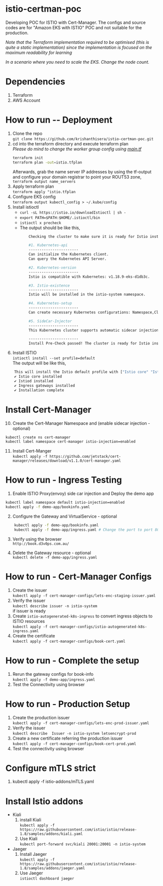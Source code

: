 # istio-certman-poc
Developing POC for ISTIO with Cert-Manager.  The configs and source codes are for "Amazon EKS with ISTIO" POC and not suitable for the production.

*Note that the Terraform implementation required to be optimised (this is quite a static implementation) since the implementation is focused on the maximum readability for learning*  

*In a scenario where you need to scale the EKS. Change the node count.*

# Dependencies
1. Terraform
2. AWS Account

# How to run -- Deployment
1. Clone the repo  
`git clone https://github.com/krishanthisera/istio-certman-poc.git`  
2. cd into the terraform directory and execute terraform plan  
*Please do mind to change the worker group config using [main.tf]*  
    ```sh
    terraform init
    terraform plan -out=istio.tfplan
    ```  
    Afterwards, grab the name server IP addresses by using the tf-output and configure your domain registrar to point your ROUT53 zone,  
`terraform output name_servers`  
3. Apply terraform plan  
`terraform apply "istio.tfplan`  
4. Configure EKS config  
`terraform output kubectl_config > ~/.kube/config`  
6. Install istioctl  
    - `curl -sL https://istio.io/downloadIstioctl | sh -`  
    - `export PATH=$PATH:$HOME/.istioctl/bin`  
    - `istioctl x precheck`  
    - The output should be like this,
        ```sh
            Checking the cluster to make sure it is ready for Istio installation...

            #1. Kubernetes-api
            -----------------------
            Can initialize the Kubernetes client.
            Can query the Kubernetes API Server.

            #2. Kubernetes-version
            -----------------------
            Istio is compatible with Kubernetes: v1.18.9-eks-d1db3c.

            #3. Istio-existence
            -----------------------
            Istio will be installed in the istio-system namespace.

            #4. Kubernetes-setup
            -----------------------
            Can create necessary Kubernetes configurations: Namespace,ClusterRole,ClusterRoleBinding,CustomResourceDefinition,Role,ServiceAccount,Service,Deployments,ConfigMap. 

            #5. SideCar-Injector
            -----------------------
            This Kubernetes cluster supports automatic sidecar injection. To enable automatic sidecar injection see https://istio.io/v1.8/docs/setup/additional-setup/sidecar-injection/#deploying-an-app

            -----------------------
            Install Pre-Check passed! The cluster is ready for Istio installation.
        ```
7. Install ISTIO  
`istioctl install --set profile=default`  
The output will be like this,
```sh
    This will install the Istio default profile with ["Istio core" "Istiod" "Ingress gateways"] components into the cluster. Proceed? (y/N) y
    ✔ Istio core installed                                                                                                                                                                                             
    ✔ Istiod installed                                                                                                                                                                                                 
    ✔ Ingress gateways installed                                                                                                                                                                                       
    ✔ Installation complete 
```  
# Install Cert-Manager
10. Create the Cert-Manager Namespace and (enable sidecar injection - optional) 
```sh
kubectl create ns cert-manager  
kubectl label namespace cert-manager istio-injection=enabled
```
11. Install Cert-Manger  
`kubectl apply -f https://github.com/jetstack/cert-manager/releases/download/v1.1.0/cert-manager.yaml`  

# How to run - Ingress Testing
1. Enable ISTIO Proxy(envoy) side car injection and Deploy the demo app  
```sh
kubectl label namespace default istio-injection=enabled
kubectl apply -f demo-app/bookinfo.yaml
```
2. Configure the Gateway and VirtualService - optional  
```sh
    kubectl apply -f demo-app/bookinfo.yaml
    kubectl apply -f demo-app/ingress.yaml # Change the port to port 80 prior to run
```
3. Verify using the browser  
`http://book.d3v0ps.com.au/`  

4. Delete the Gateway resource - optional  
`kubectl delete -f demo-app/ingress.yaml`  

# How to run - Cert-Manager Configs  
1. Create the issuer  
`kubectl apply -f cert-manager-configs/lets-enc-staging-issuer.yaml`  
2. Verify the issuer  
`kubectl describe issuer -n istio-system`  
if issuer is ready  
3. Create `istio-autogenerated-k8s-ingress` to convert ingress objects to ISTIO resources  
`kubectl apply -f cert-manager-configs/istio-autogenerated-k8s-ingress.yaml`  
4. Create the certificate  
`kubectl apply -f cert-manager-configs/book-cert.yaml`  

# How to run - Complete the setup  
1. Rerun the gateway configs for book-info  
`kubectl apply -f demo-app/ingress.yaml`  
2. Test the Connectivity using browser  

# How to run - Production Setup  
1. Create the production issuer  
`kubectl apply -f cert-manager-configs/lets-enc-prod-issuer.yaml`  
2. Verify the issuer  
`kubectl describe  Issuer -n istio-system letsencrypt-prod`  
3. Create a new certificate referring the production issuer  
`kubectl apply -f cert-manager-configs/book-cert-prod.yaml `
4. Test the connectivity using browser

# Configure mTLS strict
1. kubectl apply -f istio-addons/mTLS.yaml

# Install Istio addons
- Kiali
    1. install Kiali  
    `kubectl apply -f https://raw.githubusercontent.com/istio/istio/release-1.8/samples/addons/kiali.yaml`  
    2. Use Kiali   
    `kubectl port-forward svc/kiali 20001:20001 -n istio-system`  
- Jaeger  
    1. Install Jaeger  
    `kubectl apply -f https://raw.githubusercontent.com/istio/istio/release-1.8/samples/addons/jaeger.yaml`  
    2. Use Jaeger  
    `istioctl dashboard jaeger`  


[main.tf]: https://github.com/krishanthisera/istio-certman-poc/blob/main/terraform/main.tf



